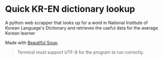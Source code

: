 # Quick KR-EN dictionary lookup
A python web scrapper that looks up for a word in National Institute of Korean Language's Dictionary and retrieves the useful data for the average Korean learner

Made with [Beautiful Soup](https://www.crummy.com/software/BeautifulSoup/bs4/doc/ "A web scrapper for python").

> Terminal must support UTF-8 for the program to run correctly.
